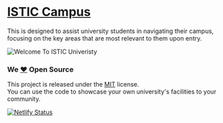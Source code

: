 # [ISTIC Campus](https://campus.computer-engineering.tech)

This is designed to assist university students in navigating their campus, focusing on the key areas that are most relevant to them upon entry.

![Welcome To ISTIC Univeristy](https://isticampus.s3.eu-west-3.amazonaws.com/welcome-2-istic.jpg)

### We [❤️](https://en.wikipedia.org/wiki/Love) Open Source

This project is released under the [MIT](http://opensource.org/licenses/MIT) license. <br>You can use the code to showcase your own university's facilities to your community.

[![Netlify Status](https://api.netlify.com/api/v1/badges/04964f9d-4cd4-42ff-b29c-afc6e8155925/deploy-status)](https://app.netlify.com/sites/eclectic-tartufo-f79fdd/deploys)
